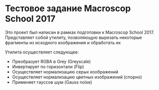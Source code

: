 # Тестовое задание Macroscop School 2017

Это проект был написан в рамках подготовки к Macroscop School 2017. 
Представляет собой утилиту, позволяющую вырезать некоторые фрагменты из исходного изображения и обработать их

Утилита осуществляет следующее:

* Преобразует RGBA в Grey (Greyscale)
* Инвертирует по горизонтали (Flip)
* Осуществляет нормализацию серых изображений
* Осуществляет нормализацию цветных изображений (спорно)
* Применяет гауссов шум (Gauss noise)
